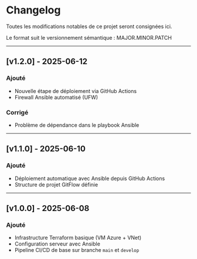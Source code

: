 # Changelog

Toutes les modifications notables de ce projet seront consignées ici.

Le format suit le versionnement sémantique : MAJOR.MINOR.PATCH

---

## [v1.2.0] - 2025-06-12
### Ajouté
- Nouvelle étape de déploiement via GitHub Actions
- Firewall Ansible automatisé (UFW)

### Corrigé
- Problème de dépendance dans le playbook Ansible

---

## [v1.1.0] - 2025-06-10
### Ajouté
- Déploiement automatique avec Ansible depuis GitHub Actions
- Structure de projet GitFlow définie

---

## [v1.0.0] - 2025-06-08
### Ajouté
- Infrastructure Terraform basique (VM Azure + VNet)
- Configuration serveur avec Ansible
- Pipeline CI/CD de base sur branche `main` et `develop`
